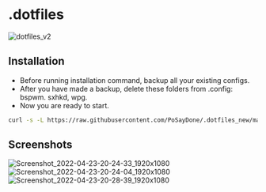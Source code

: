# .dotfiles
![dotfiles_v2](https://user-images.githubusercontent.com/29358657/164911753-58d37470-6ae5-4bc8-b492-52f0ecda795a.png)

## Installation
- Before running installation command, backup all your existing configs.
- After you have made a backup, delete these folders from .config: bspwm. sxhkd, wpg.
- Now you are ready to start.

```bash
curl -s -L https://raw.githubusercontent.com/PoSayDone/.dotfiles_new/main/install.sh | bash
```
## Screenshots
![Screenshot_2022-04-23-20-24-33_1920x1080](https://user-images.githubusercontent.com/29358657/164912694-66aff674-ead8-45bf-bb26-21c48e591d2f.png)
![Screenshot_2022-04-23-20-24-04_1920x1080](https://user-images.githubusercontent.com/29358657/164912691-d7196057-57a8-4973-be5e-5c142c53fc18.png)![Screenshot_2022-04-23-20-28-39_1920x1080](https://user-images.githubusercontent.com/29358657/164912704-7abd9235-d338-4cca-9d20-ea8c703b35f7.png)

